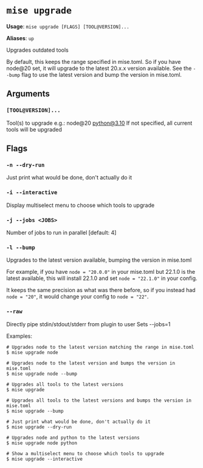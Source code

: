 # `mise upgrade`

**Usage**: `mise upgrade [FLAGS] [TOOL@VERSION]...`

**Aliases**: `up`

Upgrades outdated tools

By default, this keeps the range specified in mise.toml. So if you have node@20 set, it will
upgrade to the latest 20.x.x version available. See the `--bump` flag to use the latest version
and bump the version in mise.toml.

## Arguments

### `[TOOL@VERSION]...`

Tool(s) to upgrade
e.g.: node@20 python@3.10
If not specified, all current tools will be upgraded

## Flags

### `-n --dry-run`

Just print what would be done, don't actually do it

### `-i --interactive`

Display multiselect menu to choose which tools to upgrade

### `-j --jobs <JOBS>`

Number of jobs to run in parallel
[default: 4]

### `-l --bump`

Upgrades to the latest version available, bumping the version in mise.toml

For example, if you have `node = "20.0.0"` in your mise.toml but 22.1.0 is the latest available,
this will install 22.1.0 and set `node = "22.1.0"` in your config.

It keeps the same precision as what was there before, so if you instead had `node = "20"`, it
would change your config to `node = "22"`.

### `--raw`

Directly pipe stdin/stdout/stderr from plugin to user Sets --jobs=1

Examples:

    # Upgrades node to the latest version matching the range in mise.toml
    $ mise upgrade node

    # Upgrades node to the latest version and bumps the version in mise.toml
    $ mise upgrade node --bump

    # Upgrades all tools to the latest versions
    $ mise upgrade

    # Upgrades all tools to the latest versions and bumps the version in mise.toml
    $ mise upgrade --bump

    # Just print what would be done, don't actually do it
    $ mise upgrade --dry-run

    # Upgrades node and python to the latest versions
    $ mise upgrade node python

    # Show a multiselect menu to choose which tools to upgrade
    $ mise upgrade --interactive
